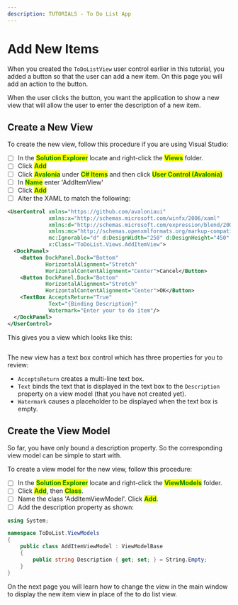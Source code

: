 ```yaml
---
description: TUTORIALS - To Do List App
---
```


# Add New Items

When you created the `ToDoListView` user control earlier in this tutorial, you added a button so that the user can add a new item. On this page you will add an action to the button.&#x20;

When the user clicks the button, you want the application to show a new view that will allow the user to enter the description of a new item.

## Create a New View <a href="#create-the-view" id="create-the-view"></a>

To create the new view, follow this procedure if you are using Visual Studio:

* [ ] In the <mark style="color:green;">**Solution Explorer**</mark> locate and right-click the <mark style="color:green;">**Views**</mark> folder.&#x20;
* [ ] Click <mark style="color:green;">**Add**</mark>
* [ ] Click <mark style="color:green;">**Avalonia**</mark> under <mark style="color:green;">**C# Items**</mark> and then click <mark style="color:green;">**User Control (Avalonia)**</mark>
* [ ] In <mark style="color:green;">**Name**</mark> enter 'AddItemView'&#x20;
* [ ] Click <mark style="color:green;">**Add**</mark>&#x20;
* [ ] Alter the XAML to match the following:

```xml
<UserControl xmlns="https://github.com/avaloniaui"
             xmlns:x="http://schemas.microsoft.com/winfx/2006/xaml"
             xmlns:d="http://schemas.microsoft.com/expression/blend/2008"
             xmlns:mc="http://schemas.openxmlformats.org/markup-compatibility/2006"
             mc:Ignorable="d" d:DesignWidth="250" d:DesignHeight="450"
             x:Class="ToDoList.Views.AddItemView">
  <DockPanel>
    <Button DockPanel.Dock="Bottom" 
            HorizontalAlignment="Stretch"
            HorizontalContentAlignment="Center">Cancel</Button>
    <Button DockPanel.Dock="Bottom" 
            HorizontalAlignment="Stretch"
            HorizontalContentAlignment="Center">OK</Button>
    <TextBox AcceptsReturn="True"
             Text="{Binding Description}"
             Watermark="Enter your to do item"/>
  </DockPanel>
</UserControl>
```

This gives you a view which looks like this:

<div style={{textAlign: 'center'}}>
  <img src="../../.gitbook/assets/image (44).png" alt=""/>
</div>

The new view has a text box control which has three properties for you to review:

* `AcceptsReturn` creates a multi-line text box.
* `Text` binds the text that is displayed in the text box to the `Description` property on a view model (that you have not created yet).
* `Watermark` causes a placeholder to be displayed when the text box is empty.

## Create the View Model <a href="#create-the-view-model" id="create-the-view-model"></a>

So far, you have only bound a description property. So the corresponding view model can be simple to start with.

To create a view model for the new view, follow this procedure:

* [ ] In the <mark style="color:green;">**Solution Explorer**</mark> locate and right-click the <mark style="color:green;">**ViewModels**</mark> folder.&#x20;
* [ ] Click <mark style="color:green;">**Add**</mark>, then <mark style="color:green;">**Class**</mark>.&#x20;
* [ ] Name the class 'AddItemViewModel'. Click <mark style="color:green;">**Add**</mark>.
* [ ] Add the description property as shown:

```csharp
using System;

namespace ToDoList.ViewModels
{
    public class AddItemViewModel : ViewModelBase
    {
        public string Description { get; set; } = String.Empty;
    }
}
```

On the next page you will learn how to change the view in the main window to display the new item view in place of the to do list view.

